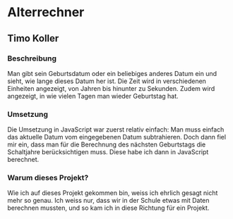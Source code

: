 # Alterrechner
## Timo Koller

### Beschreibung
Man gibt sein Geburtsdatum oder ein beliebiges anderes Datum ein und sieht, wie lange dieses Datum her ist. Die Zeit wird in verschiedenen Einheiten angezeigt, von Jahren bis hinunter zu Sekunden. Zudem wird angezeigt, in wie vielen Tagen man wieder Geburtstag hat.

### Umsetzung
Die Umsetzung in JavaScript war zuerst relativ einfach: Man muss einfach das aktuelle Datum vom eingegebenen Datum subtrahieren. Doch dann fiel mir ein, dass man für die Berechnung des nächsten Geburtstags die Schaltjahre berücksichtigen muss. Diese habe ich dann in JavaScript berechnet.

### Warum dieses Projekt?
Wie ich auf dieses Projekt gekommen bin, weiss ich ehrlich gesagt nicht mehr so genau. Ich weiss nur, dass wir in der Schule etwas mit Daten berechnen mussten, und so kam ich in diese Richtung für ein Projekt.

